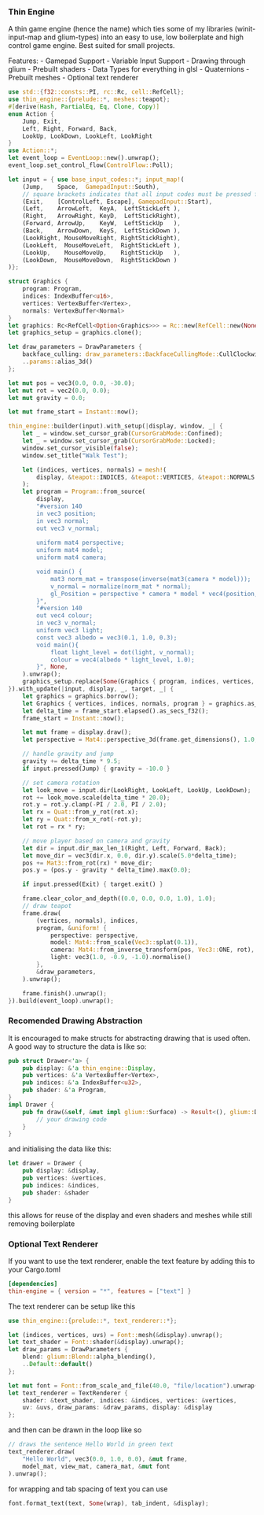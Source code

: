 ### Thin Engine
A thin game engine (hence the name) which ties some of my libraries (winit-input-map and glium-types)
into an easy to use, low boilerplate and high control game engine. Best suited for small projects.

Features:
    - Gamepad Support
    - Variable Input Support
    - Drawing through glium
    - Prebuilt shaders
    - Data Types for everything in glsl
    - Quaternions
    - Prebuilt meshes
    - Optional text renderer
```rust
use std::{f32::consts::PI, rc::Rc, cell::RefCell};
use thin_engine::{prelude::*, meshes::teapot};
#[derive(Hash, PartialEq, Eq, Clone, Copy)]
enum Action {
    Jump, Exit,
    Left, Right, Forward, Back,
    LookUp, LookDown, LookLeft, LookRight
}
use Action::*;
let event_loop = EventLoop::new().unwrap();
event_loop.set_control_flow(ControlFlow::Poll);

let input = { use base_input_codes::*; input_map!(
    (Jump,    Space,  GamepadInput::South),
    // square brackets indicates that all input codes must be pressed for the bind to be pressed
    (Exit,    [ControlLeft, Escape], GamepadInput::Start),
    (Left,    ArrowLeft,  KeyA,  LeftStickLeft ),
    (Right,   ArrowRight, KeyD,  LeftStickRight),
    (Forward, ArrowUp,    KeyW,  LeftStickUp   ),
    (Back,    ArrowDown,  KeyS,  LeftStickDown ),
    (LookRight, MouseMoveRight, RightStickRight),
    (LookLeft,  MouseMoveLeft,  RightStickLeft ),
    (LookUp,    MouseMoveUp,    RightStickUp   ),
    (LookDown,  MouseMoveDown,  RightStickDown )
)};

struct Graphics {
    program: Program,
    indices: IndexBuffer<u16>,
    vertices: VertexBuffer<Vertex>,
    normals: VertexBuffer<Normal>
}
let graphics: Rc<RefCell<Option<Graphics>>> = Rc::new(RefCell::new(None));
let graphics_setup = graphics.clone();

let draw_parameters = DrawParameters {
    backface_culling: draw_parameters::BackfaceCullingMode::CullClockwise,
    ..params::alias_3d()
};

let mut pos = vec3(0.0, 0.0, -30.0);
let mut rot = vec2(0.0, 0.0);
let mut gravity = 0.0;

let mut frame_start = Instant::now();

thin_engine::builder(input).with_setup(|display, window, _| {
    let _ = window.set_cursor_grab(CursorGrabMode::Confined);
    let _ = window.set_cursor_grab(CursorGrabMode::Locked);
    window.set_cursor_visible(false);
    window.set_title("Walk Test");

    let (indices, vertices, normals) = mesh!(
        display, &teapot::INDICES, &teapot::VERTICES, &teapot::NORMALS
    );
    let program = Program::from_source(
        display,
        "#version 140
        in vec3 position;
        in vec3 normal;
        out vec3 v_normal;
        
        uniform mat4 perspective;
        uniform mat4 model;
        uniform mat4 camera;

        void main() {
            mat3 norm_mat = transpose(inverse(mat3(camera * model)));
            v_normal = normalize(norm_mat * normal);
            gl_Position = perspective * camera * model * vec4(position, 1);
        }",
        "#version 140
        out vec4 colour;
        in vec3 v_normal;
        uniform vec3 light;
        const vec3 albedo = vec3(0.1, 1.0, 0.3);
        void main(){
            float light_level = dot(light, v_normal);
            colour = vec4(albedo * light_level, 1.0);
        }", None,
    ).unwrap();
    graphics_setup.replace(Some(Graphics { program, indices, vertices, normals }));
}).with_update(|input, display, _, target, _| {
    let graphics = graphics.borrow();
    let Graphics { vertices, indices, normals, program } = graphics.as_ref().unwrap();
    let delta_time = frame_start.elapsed().as_secs_f32();
    frame_start = Instant::now();

    let mut frame = display.draw();
    let perspective = Mat4::perspective_3d(frame.get_dimensions(), 1.0, 1024.0, 0.1);

    // handle gravity and jump
    gravity += delta_time * 9.5;
    if input.pressed(Jump) { gravity = -10.0 }

    // set camera rotation
    let look_move = input.dir(LookRight, LookLeft, LookUp, LookDown);
    rot += look_move.scale(delta_time * 20.0);
    rot.y = rot.y.clamp(-PI / 2.0, PI / 2.0);
    let rx = Quat::from_y_rot(rot.x);
    let ry = Quat::from_x_rot(-rot.y);
    let rot = rx * ry;

    // move player based on camera and gravity
    let dir = input.dir_max_len_1(Right, Left, Forward, Back);
    let move_dir = vec3(dir.x, 0.0, dir.y).scale(5.0*delta_time);
    pos += Mat3::from_rot(rx) * move_dir;
    pos.y = (pos.y - gravity * delta_time).max(0.0);

    if input.pressed(Exit) { target.exit() }

    frame.clear_color_and_depth((0.0, 0.0, 0.0, 1.0), 1.0);
    // draw teapot
    frame.draw(
        (vertices, normals), indices,
        program, &uniform! {
            perspective: perspective,
            model: Mat4::from_scale(Vec3::splat(0.1)),
            camera: Mat4::from_inverse_transform(pos, Vec3::ONE, rot),
            light: vec3(1.0, -0.9, -1.0).normalise()
        },
        &draw_parameters,
    ).unwrap();

    frame.finish().unwrap();
}).build(event_loop).unwrap();
```

### Recomended Drawing Abstraction
It is encouraged to make structs for abstracting drawing that is used often. A good way to structure the data is like so:
```rust
pub struct Drawer<'a> {
    pub display: &'a thin_engine::Display,
    pub vertices: &'a VertexBuffer<Vertex>,
    pub indices: &'a IndexBuffer<u32>,
    pub shader: &'a Program,
}
impl Drawer {
    pub fn draw(&self, &mut impl glium::Surface) -> Result<(), glium::DrawError> {
        // your drawing code
    }
}
```
and initialising the data like this:
```rust
let drawer = Drawer {
    pub display: &display,
    pub vertices: &vertices,
    pub indices: &indices,
    pub shader: &shader
}
```
this allows for reuse of the display and even shaders and meshes while still removing boilerplate

### Optional Text Renderer
If you want to use the text renderer, enable the text feature by adding this to your Cargo.toml
```toml
[dependencies]
thin-engine = { version = "*", features = ["text"] }
```
The text renderer can be setup like this
```rust
use thin_engine::{prelude::*, text_renderer::*};

let (indices, vertices, uvs) = Font::mesh(&display).unwrap();
let text_shader = Font::shader(&display).unwrap();
let draw_params = DrawParameters {
    blend: glium::Blend::alpha_blending(),
    ..Default::default()
};

let mut font = Font::from_scale_and_file(40.0, "file/location").unwrap();
let text_renderer = TextRenderer {
    shader: &text_shader, indices: &indices, vertices: &vertices,
    uv: &uvs, draw_params: &draw_params, display: &display
};
```
and then can be drawn in the loop like so
```rust
// draws the sentence Hello World in green text
text_renderer.draw(
    "Hello World", vec3(0.0, 1.0, 0.0), &mut frame,
    model_mat, view_mat, camera_mat, &mut font
).unwrap();
```
for wrapping and tab spacing of text you can use
```rust
font.format_text(text, Some(wrap), tab_indent, &display);
```

